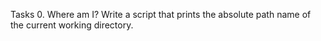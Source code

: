 Tasks 0. Where am I?
Write a script that prints the absolute path name of the current working directory.

